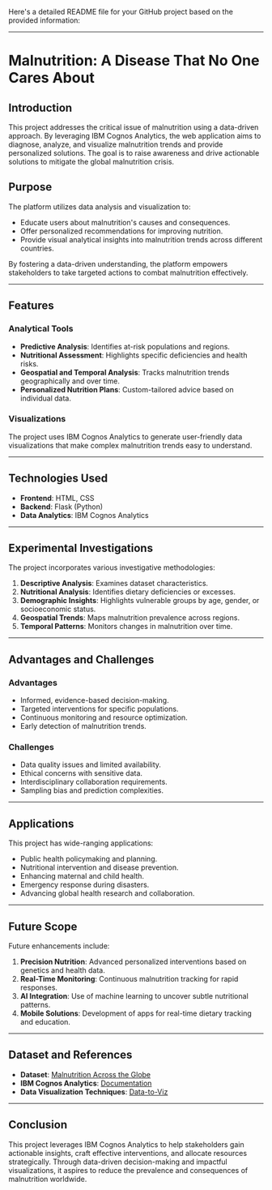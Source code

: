 Here's a detailed README file for your GitHub project based on the provided information:

---

# Malnutrition: A Disease That No One Cares About

## Introduction

This project addresses the critical issue of malnutrition using a data-driven approach. By leveraging IBM Cognos Analytics, the web application aims to diagnose, analyze, and visualize malnutrition trends and provide personalized solutions. The goal is to raise awareness and drive actionable solutions to mitigate the global malnutrition crisis.

## Purpose

The platform utilizes data analysis and visualization to:
- Educate users about malnutrition's causes and consequences.
- Offer personalized recommendations for improving nutrition.
- Provide visual analytical insights into malnutrition trends across different countries.

By fostering a data-driven understanding, the platform empowers stakeholders to take targeted actions to combat malnutrition effectively.

---

## Features

### Analytical Tools
- **Predictive Analysis**: Identifies at-risk populations and regions.
- **Nutritional Assessment**: Highlights specific deficiencies and health risks.
- **Geospatial and Temporal Analysis**: Tracks malnutrition trends geographically and over time.
- **Personalized Nutrition Plans**: Custom-tailored advice based on individual data.

### Visualizations
The project uses IBM Cognos Analytics to generate user-friendly data visualizations that make complex malnutrition trends easy to understand.

---

## Technologies Used

- **Frontend**: HTML, CSS
- **Backend**: Flask (Python)
- **Data Analytics**: IBM Cognos Analytics

---

## Experimental Investigations

The project incorporates various investigative methodologies:
1. **Descriptive Analysis**: Examines dataset characteristics.
2. **Nutritional Analysis**: Identifies dietary deficiencies or excesses.
3. **Demographic Insights**: Highlights vulnerable groups by age, gender, or socioeconomic status.
4. **Geospatial Trends**: Maps malnutrition prevalence across regions.
5. **Temporal Patterns**: Monitors changes in malnutrition over time.

---

## Advantages and Challenges

### Advantages
- Informed, evidence-based decision-making.
- Targeted interventions for specific populations.
- Continuous monitoring and resource optimization.
- Early detection of malnutrition trends.

### Challenges
- Data quality issues and limited availability.
- Ethical concerns with sensitive data.
- Interdisciplinary collaboration requirements.
- Sampling bias and prediction complexities.

---

## Applications

This project has wide-ranging applications:
- Public health policymaking and planning.
- Nutritional intervention and disease prevention.
- Enhancing maternal and child health.
- Emergency response during disasters.
- Advancing global health research and collaboration.

---

## Future Scope

Future enhancements include:
1. **Precision Nutrition**: Advanced personalized interventions based on genetics and health data.
2. **Real-Time Monitoring**: Continuous malnutrition tracking for rapid responses.
3. **AI Integration**: Use of machine learning to uncover subtle nutritional patterns.
4. **Mobile Solutions**: Development of apps for real-time dietary tracking and education.

---

## Dataset and References

- **Dataset**: [Malnutrition Across the Globe](https://www.kaggle.com/datasets/ruchi798/malnutrition-across-the-globe)
- **IBM Cognos Analytics**: [Documentation](https://www.ibm.com/docs/en/cognos-analytics/11.1.0?topic=manuals)
- **Data Visualization Techniques**: [Data-to-Viz](https://www.data-to-viz.com/)

---

## Conclusion

This project leverages IBM Cognos Analytics to help stakeholders gain actionable insights, craft effective interventions, and allocate resources strategically. Through data-driven decision-making and impactful visualizations, it aspires to reduce the prevalence and consequences of malnutrition worldwide.
